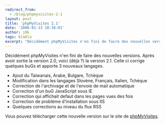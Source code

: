 ```yaml
---
redirect_from:
  - /blog/phpmyvisites-2-1
layout: post
title: 'phpMyVisites 2.1'
date: '2006-01-13 10:38:01'
author: j0k
tags: blabla
excerpt: "Décidément phpMyVisites n'en fini de faire des nouvelles versions. Après avoir sortie la version 2.0, voici (déjà ?) la version 2.1.     \nCelle ci corrige quelques buGs et apporte 3 nouveaux langages.  \n  \n* Ajout du Taiwanais, Arabe, Bulgare, Tchèque   * Modification dans les langages Slovène, Français, Italien, Tchèque   * Correction      …"
---
```


Décidément phpMyVisites n'en fini de faire des nouvelles versions. Après avoir sortie la version 2.0, voici (déjà ?) la version 2.1.
Celle ci corrige quelques buGs et apporte 3 nouveaux langages.

* Ajout du Taiwanais, Arabe, Bulgare, Tchèque
* Modification dans les langages Slovène, Français, Italien, Tchèque
* Correction de l'archivage et de l'envoie de mail automatique
* Correction d'un buG JavaScript sous IE
* Correction qui affichait defaut dans les pages vues des fois
* Correction de problème d'installation sous IIS
* Quelques corrections au niveau du flux RSS

Vous pouvez télécharger cette nouvelle version sur le site de [phpMyVisites](http://www.phpmyvisites.net/index.php?part=download&amp;lg=fr).
